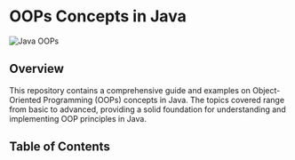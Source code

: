 # OOPs Concepts in Java

![Java OOPs](https://yourimageurl.com/java-oops-logo.png)

## Overview

This repository contains a comprehensive guide and examples on Object-Oriented Programming (OOPs) concepts in Java. The topics covered range from basic to advanced, providing a solid foundation for understanding and implementing OOP principles in Java.

## Table of Contents
